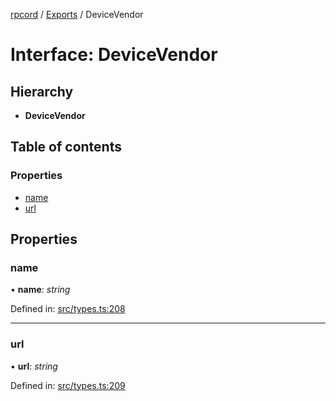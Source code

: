 [rpcord](../README.md) / [Exports](../modules.md) / DeviceVendor

# Interface: DeviceVendor

## Hierarchy

* **DeviceVendor**

## Table of contents

### Properties

- [name](devicevendor.md#name)
- [url](devicevendor.md#url)

## Properties

### name

• **name**: *string*

Defined in: [src/types.ts:208](https://github.com/DjDeveloperr/RPCord/blob/e541738/src/types.ts#L208)

___

### url

• **url**: *string*

Defined in: [src/types.ts:209](https://github.com/DjDeveloperr/RPCord/blob/e541738/src/types.ts#L209)
